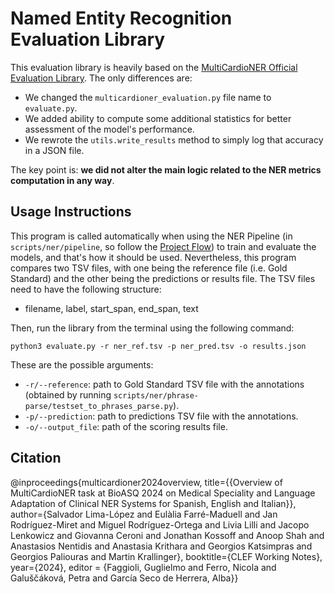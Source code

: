 # Named Entity Recognition Evaluation Library

This evaluation library is heavily based on the [MultiCardioNER Official Evaluation Library](https://github.com/nlp4bia-bsc/multicardioner_evaluation_library). The only differences are:
- We changed the `multicardioner_evaluation.py` file name to `evaluate.py`.
- We added ability to compute some additional statistics for better assessment of the model's performance.
- We rewrote the `utils.write_results` method to simply log that accuracy in a JSON file.

The key point is: **we did not alter the main logic related to the NER metrics computation in any way**.

## Usage Instructions

This program is called automatically when using the NER Pipeline (in `scripts/ner/pipeline`, so follow the [Project Flow](../../README.md#project-flow)) to train and evaluate the models, and that's how it should be used. Nevertheless, this program compares two TSV files, with one being the reference file (i.e. Gold Standard) and the other being the predictions or results file. The TSV files need to have the following structure:

- filename, label, start_span, end_span, text

Then, run the library from the terminal using the following command:

```commandline
python3 evaluate.py -r ner_ref.tsv -p ner_pred.tsv -o results.json
```

These are the possible arguments:

+ ```-r/--reference```: path to Gold Standard TSV file with the annotations (obtained by running `scripts/ner/phrase-parse/testset_to_phrases_parse.py`).
+ ```-p/--prediction```: path to predictions TSV file with the annotations.
+ ```-o/--output_file```: path of the scoring results file.

## Citation

@inproceedings{multicardioner2024overview, title={{Overview of MultiCardioNER task at BioASQ 2024 on Medical Speciality and Language Adaptation of Clinical NER Systems for Spanish, English and Italian}}, author={Salvador Lima-López and Eulàlia Farré-Maduell and Jan Rodríguez-Miret and Miguel Rodríguez-Ortega and Livia Lilli and Jacopo Lenkowicz and Giovanna Ceroni and Jonathan Kossoff and Anoop Shah and Anastasios Nentidis and Anastasia Krithara and Georgios Katsimpras and Georgios Paliouras and Martin Krallinger}, booktitle={CLEF Working Notes}, year={2024}, editor = {Faggioli, Guglielmo and Ferro, Nicola and Galuščáková, Petra and García Seco de Herrera, Alba}}